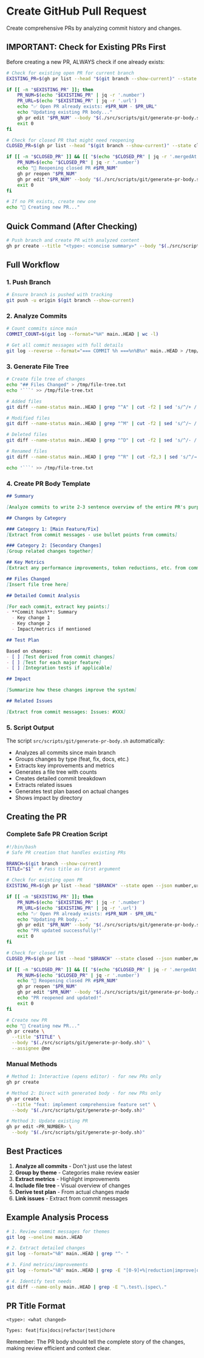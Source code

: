 # Create GitHub Pull Request

Create comprehensive PRs by analyzing commit history and changes.

## IMPORTANT: Check for Existing PRs First

Before creating a new PR, ALWAYS check if one already exists:

```bash
# Check for existing open PR for current branch
EXISTING_PR=$(gh pr list --head "$(git branch --show-current)" --state open --json number,url --jq '.[0]')

if [[ -n "$EXISTING_PR" ]]; then
    PR_NUM=$(echo "$EXISTING_PR" | jq -r '.number')
    PR_URL=$(echo "$EXISTING_PR" | jq -r '.url')
    echo "✅ Open PR already exists: #$PR_NUM - $PR_URL"
    echo "Updating existing PR body..."
    gh pr edit "$PR_NUM" --body "$(./src/scripts/git/generate-pr-body.sh)"
    exit 0
fi

# Check for closed PR that might need reopening
CLOSED_PR=$(gh pr list --head "$(git branch --show-current)" --state closed --json number,mergedAt --jq '.[0]')

if [[ -n "$CLOSED_PR" ]] && [[ "$(echo "$CLOSED_PR" | jq -r '.mergedAt')" == "null" ]]; then
    PR_NUM=$(echo "$CLOSED_PR" | jq -r '.number')
    echo "🔄 Reopening closed PR #$PR_NUM"
    gh pr reopen "$PR_NUM"
    gh pr edit "$PR_NUM" --body "$(./src/scripts/git/generate-pr-body.sh)"
    exit 0
fi

# If no PR exists, create new one
echo "📝 Creating new PR..."
```

## Quick Command (After Checking)

```bash
# Push branch and create PR with analyzed content
gh pr create --title "<type>: <concise summary>" --body "$(./src/scripts/git/generate-pr-body.sh)"
```

## Full Workflow

### 1. Push Branch

```bash
# Ensure branch is pushed with tracking
git push -u origin $(git branch --show-current)
```

### 2. Analyze Commits

```bash
# Count commits since main
COMMIT_COUNT=$(git log --format="%H" main..HEAD | wc -l)

# Get all commit messages with full details
git log --reverse --format="=== COMMIT %h ===%n%B%n" main..HEAD > /tmp/commits.txt
```

### 3. Generate File Tree

```bash
# Create file tree of changes
echo "## Files Changed" > /tmp/file-tree.txt
echo '```' >> /tmp/file-tree.txt

# Added files
git diff --name-status main..HEAD | grep "^A" | cut -f2 | sed 's/^/+ /' >> /tmp/file-tree.txt

# Modified files  
git diff --name-status main..HEAD | grep "^M" | cut -f2 | sed 's/^/~ /' >> /tmp/file-tree.txt

# Deleted files
git diff --name-status main..HEAD | grep "^D" | cut -f2 | sed 's/^/- /' >> /tmp/file-tree.txt

# Renamed files
git diff --name-status main..HEAD | grep "^R" | cut -f2,3 | sed 's/^/→ /' >> /tmp/file-tree.txt

echo '```' >> /tmp/file-tree.txt
```

### 4. Create PR Body Template

```markdown
## Summary

[Analyze commits to write 2-3 sentence overview of the entire PR's purpose]

## Changes by Category

### Category 1: [Main Feature/Fix]
[Extract from commit messages - use bullet points from commits]

### Category 2: [Secondary Changes]  
[Group related changes together]

## Key Metrics
[Extract any performance improvements, token reductions, etc. from commits]

## Files Changed
[Insert file tree here]

## Detailed Commit Analysis

[For each commit, extract key points:]
- **Commit hash**: Summary
  - Key change 1
  - Key change 2
  - Impact/metrics if mentioned

## Test Plan

Based on changes:
- [ ] [Test derived from commit changes]
- [ ] [Test for each major feature]
- [ ] [Integration tests if applicable]

## Impact

[Summarize how these changes improve the system]

## Related Issues

[Extract from commit messages: Issues: #XXX]
```

### 5. Script Output

The script `src/scripts/git/generate-pr-body.sh` automatically:
- Analyzes all commits since main branch
- Groups changes by type (feat, fix, docs, etc.)
- Extracts key improvements and metrics
- Generates a file tree with counts
- Creates detailed commit breakdown
- Extracts related issues
- Generates test plan based on actual changes
- Shows impact by directory

## Creating the PR

### Complete Safe PR Creation Script

```bash
#!/bin/bash
# Safe PR creation that handles existing PRs

BRANCH=$(git branch --show-current)
TITLE="$1"  # Pass title as first argument

# Check for existing open PR
EXISTING_PR=$(gh pr list --head "$BRANCH" --state open --json number,url --jq '.[0]')

if [[ -n "$EXISTING_PR" ]]; then
    PR_NUM=$(echo "$EXISTING_PR" | jq -r '.number')
    PR_URL=$(echo "$EXISTING_PR" | jq -r '.url')
    echo "✅ Open PR already exists: #$PR_NUM - $PR_URL"
    echo "Updating PR body..."
    gh pr edit "$PR_NUM" --body "$(./src/scripts/git/generate-pr-body.sh)"
    echo "PR updated successfully!"
    exit 0
fi

# Check for closed PR
CLOSED_PR=$(gh pr list --head "$BRANCH" --state closed --json number,mergedAt --jq '.[0]')

if [[ -n "$CLOSED_PR" ]] && [[ "$(echo "$CLOSED_PR" | jq -r '.mergedAt')" == "null" ]]; then
    PR_NUM=$(echo "$CLOSED_PR" | jq -r '.number')
    echo "🔄 Reopening closed PR #$PR_NUM"
    gh pr reopen "$PR_NUM"
    gh pr edit "$PR_NUM" --body "$(./src/scripts/git/generate-pr-body.sh)"
    echo "PR reopened and updated!"
    exit 0
fi

# Create new PR
echo "📝 Creating new PR..."
gh pr create \
  --title "$TITLE" \
  --body "$(./src/scripts/git/generate-pr-body.sh)" \
  --assignee @me
```

### Manual Methods

```bash
# Method 1: Interactive (opens editor) - for new PRs only
gh pr create

# Method 2: Direct with generated body - for new PRs only
gh pr create \
  --title "feat: implement comprehensive feature set" \
  --body "$(./src/scripts/git/generate-pr-body.sh)"

# Method 3: Update existing PR
gh pr edit <PR_NUMBER> \
  --body "$(./src/scripts/git/generate-pr-body.sh)"
```

## Best Practices

1. **Analyze all commits** - Don't just use the latest
2. **Group by theme** - Categories make review easier  
3. **Extract metrics** - Highlight improvements
4. **Include file tree** - Visual overview of changes
5. **Derive test plan** - From actual changes made
6. **Link issues** - Extract from commit messages

## Example Analysis Process

```bash
# 1. Review commit messages for themes
git log --oneline main..HEAD

# 2. Extract detailed changes
git log --format="%B" main..HEAD | grep "^- "

# 3. Find metrics/improvements
git log --format="%B" main..HEAD | grep -E "[0-9]+%|reduction|improve|optimize"

# 4. Identify test needs
git diff --name-only main..HEAD | grep -E "\.test\.|spec\." 
```

## PR Title Format

```
<type>: <what changed>

Types: feat|fix|docs|refactor|test|chore
```

Remember: The PR body should tell the complete story of the changes, making review efficient and context clear.